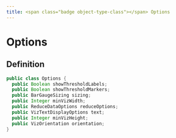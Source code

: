 ```yaml
---
title: <span class="badge object-type-class"></span> Options
---
```

# <span class="badge object-type-class"></span> Options

## Definition

```java
public class Options {
  public Boolean showThresholdLabels;
  public Boolean showThresholdMarkers;
  public BarGaugeSizing sizing;
  public Integer minVizWidth;
  public ReduceDataOptions reduceOptions;
  public VizTextDisplayOptions text;
  public Integer minVizHeight;
  public VizOrientation orientation;
}
```
